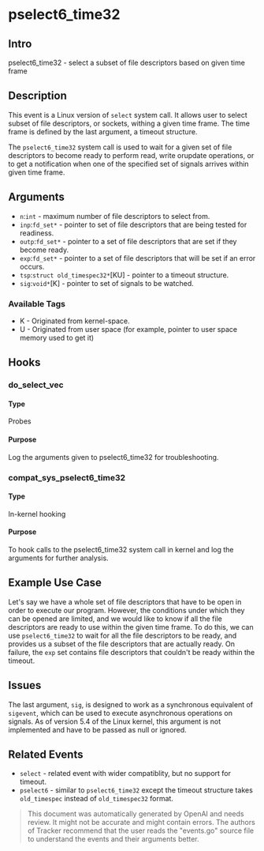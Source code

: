 
# pselect6_time32

## Intro
pselect6_time32 - select a subset of file descriptors based on given time frame

## Description
This event is a Linux version of `select` system call. It allows user to select subset of file descriptors, or sockets, withing a given time frame. The time frame is defined by the last argument, a timeout structure.

The `pselect6_time32` system call is used to wait for a given set of file descriptors to become ready to perform read, write orupdate operations, or to get a notification when one of the specified set of signals arrives within given time frame.

## Arguments
* `n`:`int` - maximum number of file descriptors to select from.
* `inp`:`fd_set*` - pointer to set of file descriptors that are being tested for readiness.
* `outp`:`fd_set*` - pointer to a set of file descriptors that are set if they become ready.
* `exp`:`fd_set*` - pointer to a set of file descriptors that will be set if an error occurs.
* `tsp`:`struct old_timespec32*`[KU] - pointer to a timeout structure.
* `sig`:`void*`[K] - pointer to set of signals to be watched.

### Available Tags
* K - Originated from kernel-space.
* U - Originated from user space (for example, pointer to user space memory used to get it)

## Hooks
### do_select_vec
#### Type
Probes 
#### Purpose
Log the arguments given to pselect6_time32 for troubleshooting.

### compat_sys_pselect6_time32
#### Type
In-kernel hooking 
#### Purpose
To hook calls to the pselect6_time32 system call in kernel and log the arguments for further analysis.

## Example Use Case
Let's say we have a whole set of file descriptors that have to be open in order to execute our program. However, the conditions under which they can be opened are limited, and we would like to know if all the file descriptors are ready to use within the given time frame. To do this, we can use `pselect6_time32` to wait for all the file descriptors to be ready, and provides us a subset of the file descriptors that are actually ready. On failure, the `exp` set contains file descriptors that couldn't be ready within the timeout.

## Issues
The last argument, `sig`, is designed to work as a synchronous equivalent of `sigevent`, which can be used to execute asynchronous operations on signals. As of version 5.4 of the Linux kernel, this argument is not implemented and have to be passed as null or ignored.

## Related Events
* `select` - related event with wider compatiblity, but no support for timeout.
* `pselect6` - similar to `pselect6_time32` except the timeout structure takes `old_timespec` instead of `old_timespec32` format.

> This document was automatically generated by OpenAI and needs review. It might
> not be accurate and might contain errors. The authors of Tracker recommend that
> the user reads the "events.go" source file to understand the events and their
> arguments better.
